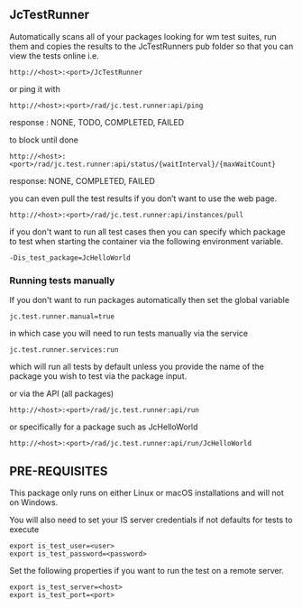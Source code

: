 ## JcTestRunner

Automatically scans all of your packages looking for wm test suites, run them and copies the results to the JcTestRunners pub folder so that you can view the tests online i.e.

```
http://<host>:<port>/JcTestRunner
```

or ping it with
```
http://<host>:<port>/rad/jc.test.runner:api/ping
```

response : NONE, TODO, COMPLETED, FAILED

to block until done
```
http://<host>:<port>/rad/jc.test.runner:api/status/{waitInterval}/{maxWaitCount}
```

response: NONE, COMPLETED, FAILED

you can even pull the test results if you don’t want to use the web page.
```
http://<host>:<port>/rad/jc.test.runner:api/instances/pull 
```

if you don't want to run all test cases then you can specify which package to test when starting the container via the following environment variable.

```
-Dis_test_package=JcHelloWorld
```

### Running tests manually

If you don't want to run packages automatically then set the global variable

```
jc.test.runner.manual=true
```

in which case you will need to run tests manually via the service

```
jc.test.runner.services:run
```

which will run all tests by default unless you provide the name of the package you wish to test
via the package input.

or via the API (all packages)

```
http://<host>:<port>/rad/jc.test.runner:api/run
```

or specifically for a package such as JcHelloWorld
```
http://<host>:<port>/rad/jc.test.runner:api/run/JcHelloWorld
```

## PRE-REQUISITES

This package only runs on either Linux or macOS installations and will not on Windows.

You will also need to set your IS server credentials if not defaults for tests to execute
```
export is_test_user=<user>
export is_test_password=<password>
```

Set the following properties if you want to run the test on a remote server.
```
export is_test_server=<host>
export is_test_port=<port>
```